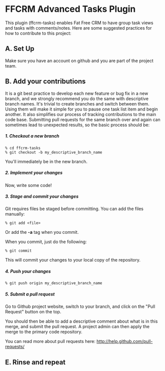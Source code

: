 # FFCRM Advanced Tasks Plugin

This plugin (ffcrm-tasks) enables Fat Free CRM to have group task views and tasks with comments/notes.  Here are some suggested practices for how to contribute to this project:

## A. Set Up
Make sure you have an account on github and you are part of the project team.

## B. Add your contributions
It is a git best practice to develop each new feature or bug fix in a new branch, and we strongly recommend you do the same with descriptive branch names.  It's trivial to create branches and switch between them.  Using them will make it simple for you to pause one task list item and begin another.  It also simplifies our process of tracking contributions to the main code base.  Submitting pull requests for the same branch over and again can sometimes lead to unexpected results, so the basic process should be:

##### 1. Checkout a new branch
    % cd ffcrm-tasks
    % git checkout -b my_descriptive_branch_name

You'll immediately be in the new branch.

##### 2. Implement your changes
Now, write some code!

##### 3. Stage and commit your changes
Git requires files be staged before committing.  You can add the files manually:

    % git add <file>

Or add the **-a** tag when you commit.

When you commit, just do the following:

    % git commit

This will commit your changes to your local copy of the repository.

##### 4. Push your changes

    % git push origin my_descriptive_branch_name

##### 5. Submit a pull request

Go to Github project website, switch to your branch, and click on the "Pull Request" button on the top.

You should then be able to add a descriptive comment about what is in this merge, and submit the pull request.  A project admin can then apply the merge to the primary code repository.

You can read more about pull requests here: http://help.github.com/pull-requests/

## E. Rinse and repeat
